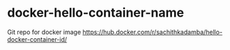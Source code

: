 # docker-hello-container-name


Git repo for docker image https://hub.docker.com/r/sachithkadamba/hello-docker-container-id/
